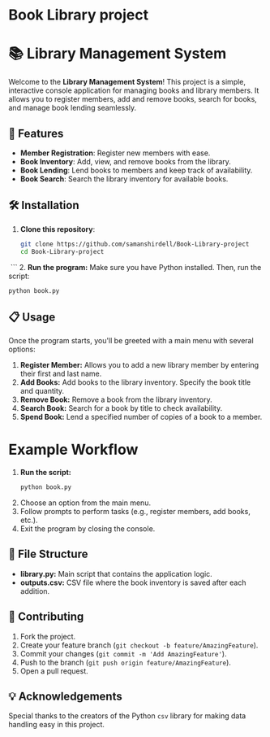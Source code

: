 # Book Library project

# 📚 Library Management System

Welcome to the **Library Management System**! This project is a simple, interactive console application for managing books and library members. It allows you to register members, add and remove books, search for books, and manage book lending seamlessly.

## 🚀 Features

- **Member Registration**: Register new members with ease.
- **Book Inventory**: Add, view, and remove books from the library.
- **Book Lending**: Lend books to members and keep track of availability.
- **Book Search**: Search the library inventory for available books.

## 🛠️ Installation

1. **Clone this repository**:
   ```bash
   git clone https://github.com/samanshirdell/Book-Library-project
   cd Book-Library-project
 ‍‍‍‍‍  ```
2. **Run the program:** Make sure you have Python installed. Then, run the script:
   ```bash
   python book.py
   ```

## 📋 Usage
Once the program starts, you'll be greeted with a main menu with several options:

1. **Register Member:** Allows you to add a new library member by entering their first and last name.
2. **Add Books:** Add books to the library inventory. Specify the book title and quantity.
3. **Remove Book:** Remove a book from the library inventory.
4. **Search Book:** Search for a book by title to check availability.
5. **Spend Book:** Lend a specified number of copies of a book to a member.

# Example Workflow
1. **Run the script:**
   ```bash
   python book.py
   ```
2. Choose an option from the main menu.
3. Follow prompts to perform tasks (e.g., register members, add books, etc.).
4. Exit the program by closing the console.

## 📁 File Structure

- **library.py:** Main script that contains the application logic.
- **outputs.csv:** CSV file where the book inventory is saved after each addition.

## 🤝 Contributing
1. Fork the project.
2. Create your feature branch (```git checkout -b feature/AmazingFeature```).
3. Commit your changes (```git commit -m 'Add AmazingFeature'```).
4. Push to the branch (```git push origin feature/AmazingFeature```).
5. Open a pull request.

## 💡 Acknowledgements
Special thanks to the creators of the Python ```csv``` library for making data handling easy in this project.





